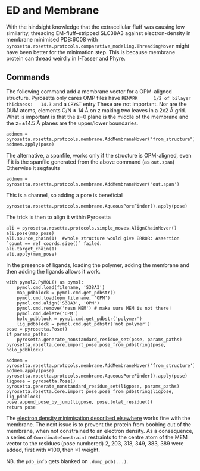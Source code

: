# ED and Membrane

With the hindsight knowledge that the extracellular fluff was causing low similarity, 
threading EM-fluff–stripped SLC38A3 against electron-density in membrane minimised PDB:6C08 
with `pyrosetta.rosetta.protocols.comparative_modeling.ThreadingMover` might have been better for the minimation step.
This is because membrane protein can thread weirdly in I-Tasser and Phyre.

## Commands

The following command add a membrane vector for a OPM-aligned structure.
Pyrosetta only cares 
OMP files have `REMARK      1/2 of bilayer thickness:   14.3` and a `CRYST` entry
These are not important.
Nor are the DUM atoms, elements O/N ± 14 Å on z making two leaves in a 2x2 Å grid.
What is important is that the z=0 plane is the middle of the membrane and
the z=±14.5 Å planes are the upper/lower boundaries.

    addmem = pyrosetta.rosetta.protocols.membrane.AddMembraneMover("from_structure")
    addmem.apply(pose)
    
The alternative, a spanfile, works only if the structure is OPM-aligned, even if it is the spanfile generated from the above command (as `out.span`)
Otherwise it segfaults

    addmem = pyrosetta.rosetta.protocols.membrane.AddMembraneMover('out.span')
    
This is a channel, so adding a pore is beneficial

    pyrosetta.rosetta.protocols.membrane.AqueousPoreFinder().apply(pose)

The trick is then to align it within Pyrosetta
    
    ali = pyrosetta.rosetta.protocols.simple_moves.AlignChainMover()
    ali.pose(map_pose)
    ali.source_chain(1)  #whole structure would give ERROR: Assertion `count == ref_coords.size()` failed.
    ali.target_chain(1)
    ali.apply(mem_pose)
    
In the presence of ligands, loading the polymer, adding the membrane and then adding the ligands allows it work.

    with pymol2.PyMOL() as pymol:
        pymol.cmd.load(filename, 'S38A3')
        map_pdbblock = pymol.cmd.get_pdbstr()
        pymol.cmd.load(opm_filename, 'OPM')
        pymol.cmd.align('S38A3', 'OPM')
        pymol.cmd.remove('resn MEM') # make sure MEM is not there!
        pymol.cmd.delete('OPM')
        holo_pdbblock = pymol.cmd.get_pdbstr('polymer')
        lig_pdbblock = pymol.cmd.get_pdbstr('not polymer')
    pose = pyrosetta.Pose()
    if params_paths:
        pyrosetta.generate_nonstandard_residue_set(pose, params_paths)
    pyrosetta.rosetta.core.import_pose.pose_from_pdbstring(pose, holo_pdbblock)

    addmem = pyrosetta.rosetta.protocols.membrane.AddMembraneMover('from_structure')
    addmem.apply(pose)
    pyrosetta.rosetta.protocols.membrane.AqueousPoreFinder().apply(pose)
    ligpose = pyrosetta.Pose()
    pyrosetta.generate_nonstandard_residue_set(ligpose, params_paths)
    pyrosetta.rosetta.core.import_pose.pose_from_pdbstring(ligpose, lig_pdbblock)
    pose.append_pose_by_jump(ligpose, pose.total_residue())
    return pose

    
The [electron density minimisation described elsewhere](http://blog.matteoferla.com/2020/04/how-to-set-up-electron-density.html) 
works fine with the membrane.
The next issue is to prevent the protein from boobing out of the membrane, when not constrained to an electron density.
As a consequence, a series of `CoordinateConstraint` restraints to the centre atom of the MEM vector to the residues (pose numbered)
2, 203, 318, 349, 383, 389 were added, first with &times;100, then &times;1 weight.

NB. the `pdb_info` gets blanked on `.dump_pdb(...)`.
